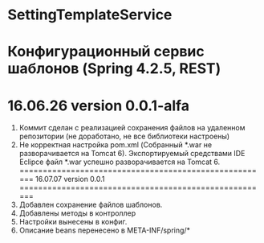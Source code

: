 # SettingTemplateService
Конфигурационный сервис шаблонов (Spring 4.2.5, REST)
======================================================
16.06.26 version 0.0.1-alfa
======================================================
1. Коммит сделан с реализацией сохранения файлов на удаленном репозитории (не доработано, не все библиотеки настроены)
2. Не корректная настройка pom.xml (Собранный *.war не разворачивается на Tomcat 6). Экспортируемый средствами IDE Eclipce 
   файл *.war успешно разворачивается на Tomcat 6.
======================================================
16.07.07 version 0.0.1
======================================================
1. Добавлен сохранение файлов шаблонов.
2. Добавлены методы в контроллер
3. Настройки вынесены в конфиг.
4. Описание beans перенесено в META-INF/spring/*

